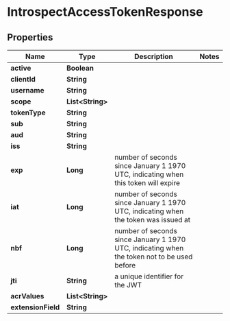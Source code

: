 
# IntrospectAccessTokenResponse

## Properties
Name | Type | Description | Notes
------------ | ------------- | ------------- | -------------
**active** | **Boolean** |  | 
**clientId** | **String** |  | 
**username** | **String** |  | 
**scope** | **List&lt;String&gt;** |  | 
**tokenType** | **String** |  | 
**sub** | **String** |  | 
**aud** | **String** |  | 
**iss** | **String** |  | 
**exp** | **Long** | number of seconds since January 1 1970 UTC, indicating when this token will expire | 
**iat** | **Long** | number of seconds since January 1 1970 UTC, indicating when the token was issued at | 
**nbf** | **Long** | number of seconds since January 1 1970 UTC, indicating when the token not to be used before | 
**jti** | **String** | a unique identifier for the JWT | 
**acrValues** | **List&lt;String&gt;** |  | 
**extensionField** | **String** |  | 



